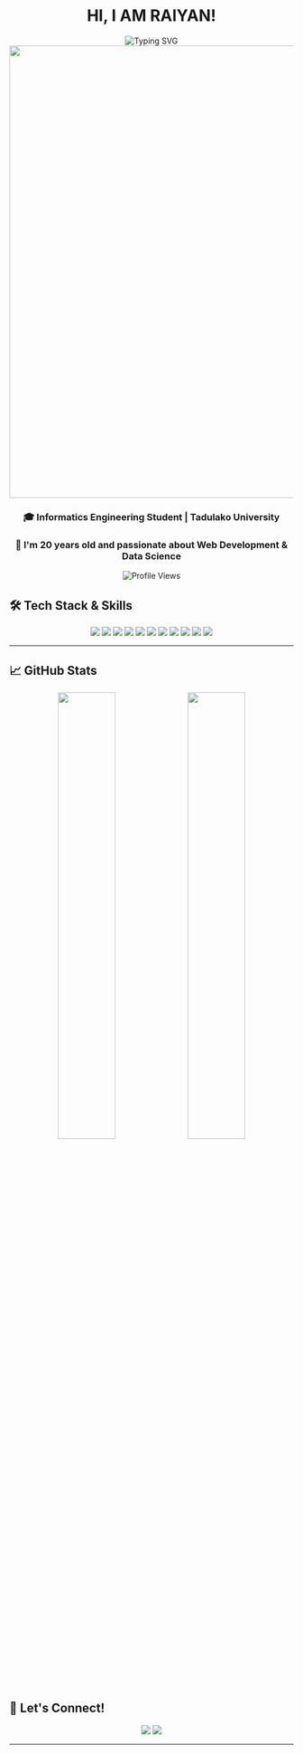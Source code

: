<div align="center">
  
# HI, I AM RAIYAN!

<img src="https://readme-typing-svg.herokuapp.com?font=Fira+Code&weight=700&size=28&pause=600&duration=1500&color=F97316&center=true&vCenter=true&width=600&lines=BackEnd+Developer+🚀;Data+Science+Enthusiast+📊;Always+Learning+🧠" alt="Typing SVG" />


<img src="https://user-images.githubusercontent.com/74038190/225813708-98b745f2-7d22-48cf-9150-083f1b00d6c9.gif" width="800">

### 🎓 Informatics Engineering Student | Tadulako University
<h3>🧠 I'm 20 years old and passionate about Web Development & Data Science</h3>

<img src="https://komarev.com/ghpvc/?username=Raaiyaann&label=Profile%20views&color=0e75b6&style=flat" alt="Profile Views" />

</div>


## 🛠️ Tech Stack & Skills

<p align="center">
  <img src="https://img.shields.io/badge/Laravel-EF3E36?style=for-the-badge&logo=laravel&logoColor=white"/>
  <img src="https://img.shields.io/badge/HTML5-E34F26?style=for-the-badge&logo=html5&logoColor=white"/>
  <img src="https://img.shields.io/badge/CSS3-1572B6?style=for-the-badge&logo=css3&logoColor=white"/>
  <img src="https://img.shields.io/badge/Tailwind-38B2AC?style=for-the-badge&logo=tailwind-css&logoColor=white"/>
  <img src="https://img.shields.io/badge/JavaScript-F7DF1E?style=for-the-badge&logo=javascript&logoColor=black"/>
  <img src="https://img.shields.io/badge/Node.js-339933?style=for-the-badge&logo=node.js&logoColor=white"/>
  <img src="https://img.shields.io/badge/Express.js-000000?style=for-the-badge&logo=express&logoColor=white"/>
  <img src="https://img.shields.io/badge/Hapi.js-F48A1F?style=for-the-badge&logo=hapi&logoColor=white"/>
  <img src="https://img.shields.io/badge/Python-3776AB?style=for-the-badge&logo=python&logoColor=white"/>
  <img src="https://img.shields.io/badge/Google_Colab-F9AB00?style=for-the-badge&logo=googlecolab&logoColor=black"/>
    <img src="https://img.shields.io/badge/Postman-FF6C37?style=for-the-badge&logo=postman&logoColor=white"/>
</p>

---

## 📈 GitHub Stats

<p align="center">
  <img src="https://github-readme-stats-YOURNAME.vercel.app/api?username=Raaiyaann&show_icons=true&theme=radical&cache_seconds=1800" width="45%" />
  <img src="https://github-readme-stats-YOURNAME.vercel.app/api/top-langs/?username=Raaiyaann&layout=compact&theme=radical&cache_seconds=1800" width="45%" />
</p>

## 🤝 Let's Connect!
<p align="center">
  <a href="mailto:moh.raiyan99@gmail.com"><img src="https://img.shields.io/badge/email-D14836?style=for-the-badge&logo=gmail&logoColor=white" /></a>
  <a href="https://www.linkedin.com/in/raaiyaann/"><img src="https://img.shields.io/badge/LinkedIn-0A66C2?style=for-the-badge&logo=linkedin&logoColor=white"/></a>
</p>

---
